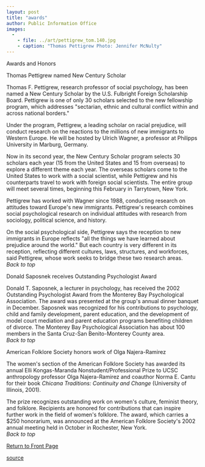```yaml
---
layout: post
title: "awards"
author: Public Information Office
images:
  -
    - file: ../art/pettigrew_tom.140.jpg
    - caption: "Thomas Pettigrew Photo: Jennifer McNulty"
---
```


Awards and Honors

Thomas Pettigrew named New Century Scholar  

Thomas F. Pettigrew, research professor of social psychology, has been named a New Century Scholar by the U.S. Fulbright Foreign Scholarship Board. Pettigrew is one of only 30 scholars selected to the new fellowship program, which addresses "sectarian, ethnic and cultural conflict within and across national borders."   

Under the program, Pettigrew, a leading scholar on racial prejudice, will conduct research on the reactions to the millions of new immigrants to Western Europe. He will be hosted by Ulrich Wagner, a professor at Philipps University in Marburg, Germany.  

Now in its second year, the New Century Scholar program selects 30 scholars each year (15 from the United States and 15 from overseas) to explore a different theme each year. The overseas scholars come to the United States to work with a social scientist, while Pettigrew and his counterparts travel to work with foreign social scientists. The entire group will meet several times, beginning this February in Tarrytown, New York.   

Pettigrew has worked with Wagner since 1988, conducting research on attitudes toward Europe's new immigrants. Pettigrew's research combines social psychological research on individual attitudes with research from sociology, political science, and history.   

On the social psychological side, Pettigrew says the reception to new immigrants in Europe reflects "all the things we have learned about prejudice around the world." But each country is very different in its reception, reflecting different cultures, laws, structures, and workforces, said Pettigrew, whose work seeks to bridge these two research areas.  
_Back to top_

Donald Saposnek receives Outstanding Psychologist Award

Donald T. Saposnek, a lecturer in psychology, has received the 2002 Outstanding Psychologist Award from the Monterey Bay Psychological Association. The award was presented at the group's annual dinner banquet in December. Saposnek was recognized for his contributions to psychology, child and family development, parent education, and the development of model court mediation and parent education programs benefiting children of divorce. The Monterey Bay Psychological Association has about 100 members in the Santa Cruz-San Benito-Monterey County area.  
_Back to top_

American Folklore Society honors work of Olga Najera-Ramirez  

The women's section of the American Folklore Society has awarded its annual Elli Kongas-Maranda Nonstudent/Professional Prize to UCSC anthropology professor Olga Najera-Ramirez and coauthor Norma E. Cantu for their book _Chicana Traditions: Continuity and Change_ (University of Illinois, 2001).   

The prize recognizes outstanding work on women's culture, feminist theory, and folklore. Recipients are honored for contributions that can inspire further work in the field of women's folklore. The award, which carries a $250 honorarium, was announced at the American Folklore Society's 2002 annual meeting held in October in Rochester, New York.  
_Back to top_

[Return to Front Page][1]

[1]: http://currents.ucsc.edu/

[source](http://www1.ucsc.edu/currents/02-03/01-27/awards.html "Permalink to awards")
